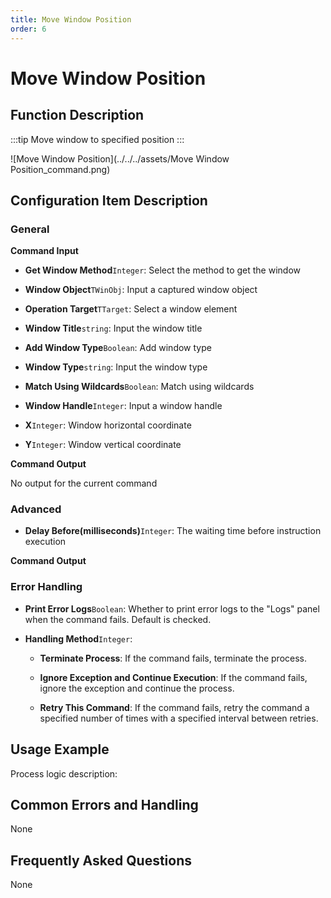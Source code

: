 ```yaml
---
title: Move Window Position
order: 6
---
```


# Move Window Position

## Function Description

:::tip 
Move window to specified position
:::

![Move Window Position](../../../assets/Move Window Position_command.png)

## Configuration Item Description

### General

**Command Input**

- **Get Window Method**`Integer`: Select the method to get the window

- **Window Object**`TWinObj`: Input a captured window object

- **Operation Target**`TTarget`: Select a window element

- **Window Title**`string`: Input the window title

- **Add Window Type**`Boolean`: Add window type

- **Window Type**`string`: Input the window type

- **Match Using Wildcards**`Boolean`: Match using wildcards

- **Window Handle**`Integer`: Input a window handle

- **X**`Integer`: Window horizontal coordinate

- **Y**`Integer`: Window vertical coordinate


**Command Output**

No output for the current command

### Advanced

- **Delay Before(milliseconds)**`Integer`: The waiting time before instruction execution


**Command Output**

### Error Handling

- **Print Error Logs**`Boolean`: Whether to print error logs to the "Logs" panel when the command fails. Default is checked. 

- **Handling Method**`Integer`:

    - **Terminate Process**: If the command fails, terminate the process.

    - **Ignore Exception and Continue Execution**: If the command fails, ignore the exception and continue the process.

    - **Retry This Command**: If the command fails, retry the command a specified number of times with a specified interval between retries.

## Usage Example

Process logic description:

## Common Errors and Handling

None

## Frequently Asked Questions

None

